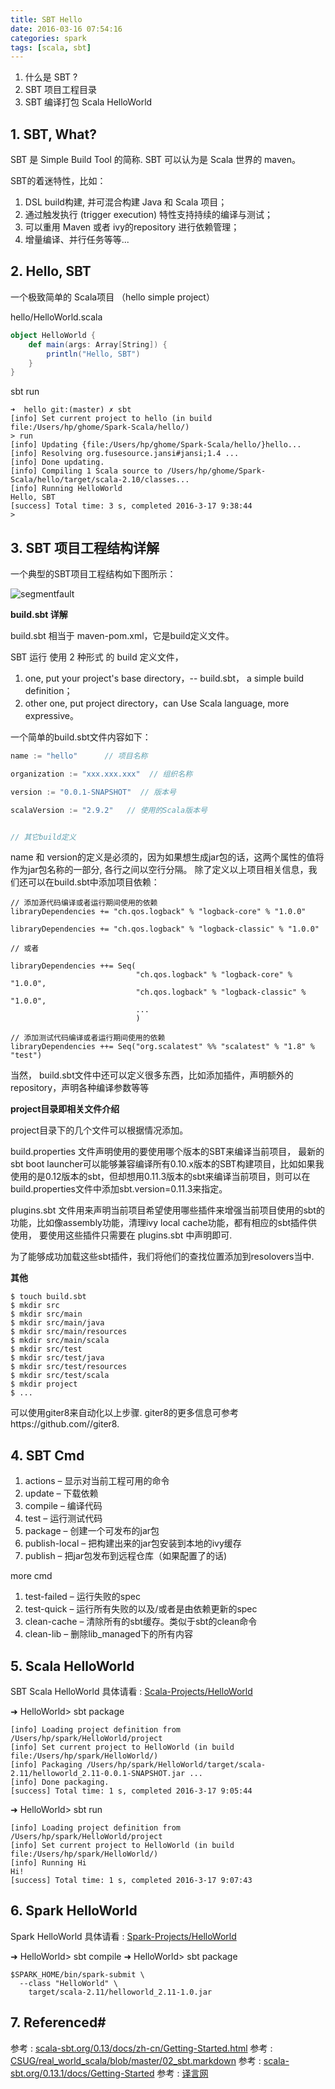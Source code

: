 ```yaml
---
title: SBT Hello
date: 2016-03-16 07:54:16
categories: spark
tags: [scala, sbt]
---
```


 1. 什么是 SBT ?
 2. SBT 项目工程目录
 3. SBT 编译打包 Scala HelloWorld

<!-- more -->

## 1. SBT, What?

SBT 是 Simple Build Tool 的简称. SBT 可以认为是 Scala 世界的 maven。

SBT的着迷特性，比如：

 1. DSL build构建, 并可混合构建 Java 和 Scala 项目；
 2. 通过触发执行 (trigger execution) 特性支持持续的编译与测试；
 3. 可以重用 Maven 或者 ivy的repository 进行依赖管理；
 4. 增量编译、并行任务等等...

## 2. Hello, SBT

一个极致简单的 Scala项目 （hello simple project）

hello/HelloWorld.scala

```scala
object HelloWorld {
    def main(args: Array[String]) {
        println("Hello, SBT")
    }
}
```

sbt run

```
➜  hello git:(master) ✗ sbt
[info] Set current project to hello (in build file:/Users/hp/ghome/Spark-Scala/hello/)
> run
[info] Updating {file:/Users/hp/ghome/Spark-Scala/hello/}hello...
[info] Resolving org.fusesource.jansi#jansi;1.4 ...
[info] Done updating.
[info] Compiling 1 Scala source to /Users/hp/ghome/Spark-Scala/hello/target/scala-2.10/classes...
[info] Running HelloWorld
Hello, SBT
[success] Total time: 3 s, completed 2016-3-17 9:38:44
>
```

## 3. SBT 项目工程结构详解

一个典型的SBT项目工程结构如下图所示：

![segmentfault][1]

**build.sbt 详解**

build.sbt 相当于 maven-pom.xml，它是build定义文件。 

SBT 运行 使用 2 种形式 的 build 定义文件，

 1. one, put your project's base directory，-- build.sbt， a simple build definition； 
 2. other one, put project directory，can Use Scala language, more expressive。

一个简单的build.sbt文件内容如下：

```scala
name := "hello"      // 项目名称

organization := "xxx.xxx.xxx"  // 组织名称

version := "0.0.1-SNAPSHOT"  // 版本号

scalaVersion := "2.9.2"   // 使用的Scala版本号


// 其它build定义

```
 name 和 version的定义是必须的，因为如果想生成jar包的话，这两个属性的值将作为jar包名称的一部分, 各行之间以空行分隔。
除了定义以上项目相关信息，我们还可以在build.sbt中添加项目依赖：

```
// 添加源代码编译或者运行期间使用的依赖
libraryDependencies += "ch.qos.logback" % "logback-core" % "1.0.0"

libraryDependencies += "ch.qos.logback" % "logback-classic" % "1.0.0"

// 或者

libraryDependencies ++= Seq(
                            "ch.qos.logback" % "logback-core" % "1.0.0",
                            "ch.qos.logback" % "logback-classic" % "1.0.0",
                            ...
                            )

// 添加测试代码编译或者运行期间使用的依赖
libraryDependencies ++= Seq("org.scalatest" %% "scalatest" % "1.8" % "test") 
```

当然， build.sbt文件中还可以定义很多东西，比如添加插件，声明额外的repository，声明各种编译参数等等

**project目录即相关文件介绍**

project目录下的几个文件可以根据情况添加。

build.properties 文件声明使用的要使用哪个版本的SBT来编译当前项目， 最新的sbt boot launcher可以能够兼容编译所有0.10.x版本的SBT构建项目，比如如果我使用的是0.12版本的sbt，但却想用0.11.3版本的sbt来编译当前项目，则可以在build.properties文件中添加sbt.version=0.11.3来指定。

plugins.sbt 文件用来声明当前项目希望使用哪些插件来增强当前项目使用的sbt的功能，比如像assembly功能，清理ivy local cache功能，都有相应的sbt插件供使用， 要使用这些插件只需要在 plugins.sbt 中声明即可.

为了能够成功加载这些sbt插件，我们将他们的查找位置添加到resolovers当中.

**其他**

```shell
$ touch build.sbt
$ mkdir src
$ mkdir src/main
$ mkdir src/main/java
$ mkdir src/main/resources
$ mkdir src/main/scala
$ mkdir src/test
$ mkdir src/test/java
$ mkdir src/test/resources
$ mkdir src/test/scala
$ mkdir project
$ ...
```

可以使用giter8来自动化以上步骤.
giter8的更多信息可参考https://github.com//giter8.


## 4. SBT Cmd

 1. actions – 显示对当前工程可用的命令
 2. update – 下载依赖
 3. compile – 编译代码
 4. test – 运行测试代码
 5. package – 创建一个可发布的jar包
 6. publish-local – 把构建出来的jar包安装到本地的ivy缓存
 7. publish – 把jar包发布到远程仓库（如果配置了的话)

more cmd

 1. test-failed – 运行失败的spec
 2. test-quick – 运行所有失败的以及/或者是由依赖更新的spec
 3. clean-cache – 清除所有的sbt缓存。类似于sbt的clean命令
 4. clean-lib – 删除lib_managed下的所有内容

## 5. Scala HelloWorld

SBT Scala HelloWorld 具体请看 : <a href="https://github.com/blair1/language/tree/master/scala/ScalaWorld">Scala-Projects/HelloWorld</a>


➜  HelloWorld> sbt package

```shell
[info] Loading project definition from /Users/hp/spark/HelloWorld/project
[info] Set current project to HelloWorld (in build file:/Users/hp/spark/HelloWorld/)
[info] Packaging /Users/hp/spark/HelloWorld/target/scala-2.11/helloworld_2.11-0.0.1-SNAPSHOT.jar ...
[info] Done packaging.
[success] Total time: 1 s, completed 2016-3-17 9:05:44
```

➜  HelloWorld> sbt run

```shell
[info] Loading project definition from /Users/hp/spark/HelloWorld/project
[info] Set current project to HelloWorld (in build file:/Users/hp/spark/HelloWorld/)
[info] Running Hi
Hi!
[success] Total time: 1 s, completed 2016-3-17 9:07:43
```

## 6. Spark HelloWorld

Spark HelloWorld 具体请看 : <a href="https://github.com/blair101/bigdata-tools/tree/master/spark/HelloWorld">Spark-Projects/HelloWorld</a>


➜  HelloWorld> sbt compile
➜  HelloWorld> sbt package

```shell
$SPARK_HOME/bin/spark-submit \
  --class "HelloWorld" \
    target/scala-2.11/helloworld_2.11-1.0.jar
``` 
    
## 7. Referenced#

参考 : <a href="http://www.scala-sbt.org/0.13/docs/zh-cn/Getting-Started.html">scala-sbt.org/0.13/docs/zh-cn/Getting-Started.html</a>
参考 : <a href="https://github.com/CSUG/real_world_scala/blob/master/02_sbt.markdown">CSUG/real_world_scala/blob/master/02_sbt.markdown</a>
参考 : <a href="http://www.scala-sbt.org/0.13.1/docs/Getting-Started/Hello.html">scala-sbt.org/0.13.1/docs/Getting-Started</a>
参考 : <a href="http://article.yeeyan.org/view/442873/404261">译言网</a>

[1]: https://image-static.segmentfault.com/396/971/3969713528-56ea0c71e094e_articlex
